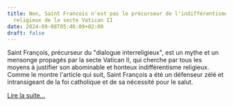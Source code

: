 ```yaml
---
title: Non, Saint Francois n'est pas le précurseur de l'indifférentisme
  religieux de la secte Vatican II
date: 2024-09-08T05:46:09+02:00
draft: false
---
```

Saint François, précurseur du "dialogue interreligieux", est un mythe et un mensonge propagés par la secte Vatican II, qui cherche par tous les moyens à justifier son abominable et honteux indifférentisme religieux. Comme le montre l'article qui suit, Saint François a été un défenseur zélé et intransigeant de la foi catholique et de sa nécessité pour le salut.

[Lire la suite...](/fr/apologetique/saint-francois-converti-le-sultan-egypte)
